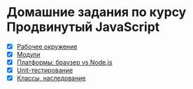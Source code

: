 # Домашние задания по курсу Продвинутый JavaScript
- [x] [Рабочее окружение](https://github.com/TomSG03/ajs-homeworks_working-enviroment)
- [x] [Модули](https://github.com/TomSG03/ajs-homeworks_modules.git)
- [x] [Платформы: браузер vs Node.js](https://github.com/TomSG03/platform1)
- [x] [Unit-тестирование](https://github.com/TomSG03/pure-functions)
- [x] [Классы, наследование](https://github.com/TomSG03/opp-class) 
